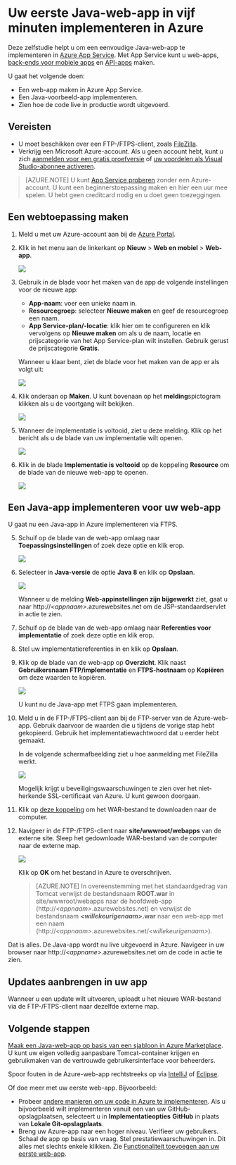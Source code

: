 <properties 
    pageTitle="Uw eerste Java-web-app in vijf minuten implementeren in Azure | Microsoft Azure" 
    description="Hier ontdekt u door een voorbeeld-app te implementeren hoe eenvoudig het is om web-apps in App Service uit te voeren. U kunt snel een app gaan ontwikkelen en onmiddellijk de resultaten bekijken." 
    services="app-service\web"
    documentationCenter=""
    authors="cephalin"
    manager="wpickett"
    editor=""
/>

<tags
    ms.service="app-service-web"
    ms.workload="web"
    ms.tgt_pltfrm="na"
    ms.devlang="na"
    ms.topic="hero-article"
    ms.date="09/16/2016" 
    ms.author="cephalin"
/>
    

# Uw eerste Java-web-app in vijf minuten implementeren in Azure

Deze zelfstudie helpt u om een eenvoudige Java-web-app te implementeren in [Azure App Service](../app-service/app-service-value-prop-what-is.md).
Met App Service kunt u web-apps, [back-ends voor mobiele apps](/documentation/learning-paths/appservice-mobileapps/) en [API-apps](../app-service-api/app-service-api-apps-why-best-platform.md) maken.

U gaat het volgende doen: 

- Een web-app maken in Azure App Service.
- Een Java-voorbeeld-app implementeren.
- Zien hoe de code live in productie wordt uitgevoerd.

## Vereisten

- U moet beschikken over een FTP-/FTPS-client, zoals [FileZilla](https://filezilla-project.org/).
- Verkrijg een Microsoft Azure-account. Als u geen account hebt, kunt u zich [aanmelden voor een gratis proefversie](/pricing/free-trial/?WT.mc_id=A261C142F) of [uw voordelen als Visual Studio-abonnee activeren](/pricing/member-offers/msdn-benefits-details/?WT.mc_id=A261C142F).

>[AZURE.NOTE] U kunt [App Service proberen](http://go.microsoft.com/fwlink/?LinkId=523751) zonder een Azure-account. U kunt een beginnerstoepassing maken en hier een uur mee spelen. U hebt geen creditcard nodig en u doet geen toezeggingen.

<a name="create"></a>
## Een webtoepassing maken

1. Meld u met uw Azure-account aan bij de [Azure Portal](https://portal.azure.com).

2. Klik in het menu aan de linkerkant op **Nieuw** > **Web en mobiel** > **Web-app**.

    ![](./media/app-service-web-get-started-languages/create-web-app-portal.png)

3. Gebruik in de blade voor het maken van de app de volgende instellingen voor de nieuwe app:

    - **App-naam**: voer een unieke naam in.
    - **Resourcegroep**: selecteer **Nieuwe maken** en geef de resourcegroep een naam.
    - **App Service-plan/-locatie**: klik hier om te configureren en klik vervolgens op **Nieuwe maken** om als u de naam, locatie en prijscategorie van het App Service-plan wilt instellen. Gebruik gerust de prijscategorie **Gratis**.

    Wanneer u klaar bent, ziet de blade voor het maken van de app er als volgt uit:

    ![](./media/app-service-web-get-started-languages/create-web-app-settings.png)

3. Klik onderaan op **Maken**. U kunt bovenaan op het **melding**spictogram klikken als u de voortgang wilt bekijken.

    ![](./media/app-service-web-get-started-languages/create-web-app-started.png)

4. Wanneer de implementatie is voltooid, ziet u deze melding. Klik op het bericht als u de blade van uw implementatie wilt openen.

    ![](./media/app-service-web-get-started-languages/create-web-app-finished.png)

5. Klik in de blade **Implementatie is voltooid** op de koppeling **Resource** om de blade van de nieuwe web-app te openen.

    ![](./media/app-service-web-get-started-languages/create-web-app-resource.png)

## Een Java-app implementeren voor uw web-app

U gaat nu een Java-app in Azure implementeren via FTPS.

5. Schuif op de blade van de web-app omlaag naar **Toepassingsinstellingen** of zoek deze optie en klik erop. 

    ![](./media/app-service-web-get-started-languages/set-java-application-settings.png)

6. Selecteer in **Java-versie** de optie **Java 8** en klik op **Opslaan**.

    ![](./media/app-service-web-get-started-languages/set-java-application-settings.png)

    Wanneer u de melding **Web-appinstellingen zijn bijgewerkt** ziet, gaat u naar http://*&lt;appnaam>*.azurewebsites.net om de JSP-standaardservlet in actie te zien.

7. Schuif op de blade van de web-app omlaag naar **Referenties voor implementatie** of zoek deze optie en klik erop.

8. Stel uw implementatiereferenties in en klik op **Opslaan**.

7. Klik op de blade van de web-app op **Overzicht**. Klik naast **Gebruikersnaam FTP/implementatie** en **FTPS-hostnaam** op **Kopiëren** om deze waarden te kopiëren.

    ![](./media/app-service-web-get-started-languages/get-ftp-url.png)

    U kunt nu de Java-app met FTPS gaan implementeren.

8. Meld u in de FTP-/FTPS-client aan bij de FTP-server van de Azure-web-app. Gebruik daarvoor de waarden die u tijdens de vorige stap hebt gekopieerd. Gebruik het implementatiewachtwoord dat u eerder hebt gemaakt.

    In de volgende schermafbeelding ziet u hoe aanmelding met FileZilla werkt.

    ![](./media/app-service-web-get-started-languages/filezilla-login.png)

    Mogelijk krijgt u beveiligingswaarschuwingen te zien over het niet-herkende SSL-certificaat van Azure. U kunt gewoon doorgaan.

9. Klik op [deze koppeling](https://github.com/Azure-Samples/app-service-web-java-get-started/raw/master/webapps/ROOT.war) om het WAR-bestand te downloaden naar de computer.

9. Navigeer in de FTP-/FTPS-client naar **site/wwwroot/webapps** van de externe site. Sleep het gedownloade WAR-bestand van de computer naar de externe map.

    ![](./media/app-service-web-get-started-languages/transfer-war-file.png)

    Klik op **OK** om het bestand in Azure te overschrijven.

    >[AZURE.NOTE] In overeenstemming met het standaardgedrag van Tomcat verwijst de bestandsnaam **ROOT.war** in site/wwwroot/webapps naar de hoofdweb-app (http://*&lt;appnaam>*.azurewebsites.net) en verwijst de bestandsnaam ***&lt;willekeurigenaam>*.war** naar een web-app met een naam (http://*&lt;appnaam>*.azurewebsites.net/*&lt;willekeurigenaam>*).

Dat is alles. De Java-app wordt nu live uitgevoerd in Azure. Navigeer in uw browser naar http://*&lt;appname>*.azurewebsites.net om de code in actie te zien. 

## Updates aanbrengen in uw app

Wanneer u een update wilt uitvoeren, uploadt u het nieuwe WAR-bestand via de FTP-/FTPS-client naar dezelfde externe map.

## Volgende stappen

[Maak een Java-web-app op basis van een sjabloon in Azure Marketplace](app-service-web-java-get-started.md#marketplace). U kunt uw eigen volledig aanpasbare Tomcat-container krijgen en gebruikmaken van de vertrouwde gebruikersinterface voor beheerders. 

Spoor fouten in de Azure-web-app rechtstreeks op via [IntelliJ](app-service-web-debug-java-web-app-in-intellij.md) of [Eclipse](app-service-web-debug-java-web-app-in-eclipse.md).

Of doe meer met uw eerste web-app. Bijvoorbeeld:

- Probeer [andere manieren om uw code in Azure te implementeren](../app-service-web/web-sites-deploy.md). Als u bijvoorbeeld wilt implementeren vanuit een van uw GitHub-opslagplaatsen, selecteert u in **Implementatieopties** **GitHub** in plaats van **Lokale Git-opslagplaats**.
- Breng uw Azure-app naar een hoger niveau. Verifieer uw gebruikers. Schaal de app op basis van vraag. Stel prestatiewaarschuwingen in. Dit alles met slechts enkele klikken. Zie [Functionaliteit toevoegen aan uw eerste web-app](app-service-web-get-started-2.md).




<!--HONumber=Sep16_HO3-->


